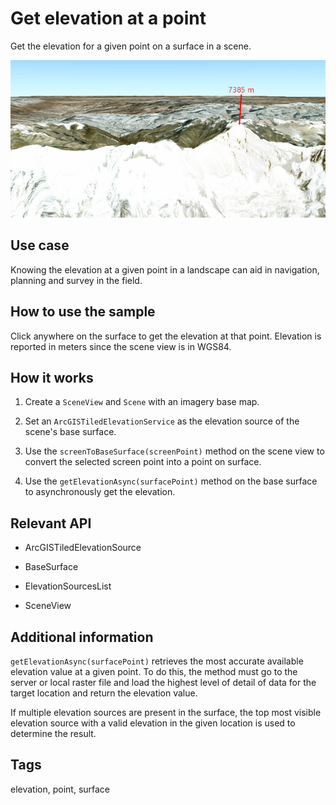 # Get elevation at a point

Get the elevation for a given point on a surface in a scene.

![](GetElevationAtAPoint.png)

## Use case

Knowing the elevation at a given point in a landscape can aid in navigation, planning and survey in the field.

## How to use the sample

Click anywhere on the surface to get the elevation at that point. Elevation is reported in meters since the scene view is in WGS84.

## How it works


1.  Create a `SceneView` and `Scene` with an imagery base map.

2.  Set an `ArcGISTiledElevationService` as the elevation source of the scene's base surface.

3.  Use the `screenToBaseSurface(screenPoint)` method on the scene view to convert the selected screen point into a point on surface.

4.  Use the `getElevationAsync(surfacePoint)` method on the base surface to asynchronously get the elevation.


## Relevant API


*   ArcGISTiledElevationSource

*   BaseSurface

*   ElevationSourcesList

*   SceneView


## Additional information

`getElevationAsync(surfacePoint)` retrieves the most accurate available elevation value at a given point. To do this, the method must go to the server or local raster file and load the highest level of detail of data for the target location and return the elevation value.

If multiple elevation sources are present in the surface, the top most visible elevation source with a valid elevation in the given location is used to determine the result.

## Tags

elevation, point, surface
